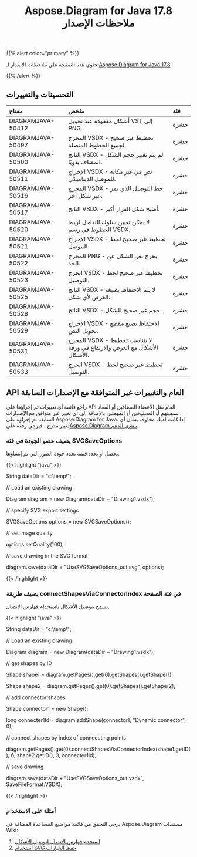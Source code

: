 ﻿---
title: Aspose.Diagram for Java 17.8 ملاحظات الإصدار
type: docs
weight: 50
url: /ar/java/aspose-diagram-for-java-17-8-release-notes/
---
{{% alert color="primary" %}} 

 تحتوي هذه الصفحة على ملاحظات الإصدار لـ[Aspose.Diagram for Java 17.8](https://docs.aspose.com/diagram/java/aspose-diagram-for-java-17-8-release-notes/).

{{% /alert %}} 
## **التحسينات والتغييرات**

|**مفتاح**|**ملخص**|**فئة**|
|:- |:- |:- |
|DIAGRAMJAVA-50412|أشكال مفقودة عند تحويل VST إلى PNG.|حشرة|
|DIAGRAMJAVA-50497|المخرج VSDX - تخطيط غير صحيح لجميع الخطوط المتصلة.|حشرة|
|DIAGRAMJAVA-50500|الناتج VSDX - لم يتم تغيير حجم الشكل المضاف يدويًا.|حشرة|
|DIAGRAMJAVA-50511|الإخراج VSDX - نص في غير مكانه للموصل الديناميكي.|حشرة|
|DIAGRAMJAVA-50516|المخرج VSDX - خط التوصيل الذي يمر عبر شكل آخر.|حشرة|
|DIAGRAMJAVA-50517|الناتج VSDX - أصبح شكل القرار أكبر.|حشرة|
|DIAGRAMJAVA-50520|لا يمكن تعيين سلوك التداخل لربط الخطوط في رسم VSDX.|حشرة|
|DIAGRAMJAVA-50521|الإخراج VSDX - تخطيط غير صحيح لخط الموصل.|حشرة|
|DIAGRAMJAVA-50522|المخرج PNG - يخرج نص الشكل عن الحد.|حشرة|
|DIAGRAMJAVA-50523|الخرج VSDX - تخطيط غير صحيح لخط التوصيل.|حشرة|
|DIAGRAMJAVA-50525|الناتج VSDX - لا يتم الاحتفاظ بصيغة العرض لأي شكل.|حشرة|
|DIAGRAMJAVA-50528|الناتج VSDX - حجم غير صحيح للشكل.|حشرة|
|DIAGRAMJAVA-50529|الإخراج VSDX - الاحتفاظ بصيغ مقطع تحويل النص.|حشرة|
|DIAGRAMJAVA-50531|المخرج VSDX - لا يتناسب تخطيط الأشكال مع العرض والارتفاع في ورقة الأشكال.|حشرة|
|DIAGRAMJAVA-50533|الخرج VSDX - تخطيط غير صحيح لخط التوصيل.|حشرة|
## **API العام والتغييرات غير المتوافقة مع الإصدارات السابقة**
راجع قائمة أي تغييرات تم إجراؤها على API العام مثل الأعضاء المضافين أو المعاد تسميتهم أو المحذوفين أو المهملين بالإضافة إلى أي تغيير غير متوافق مع الإصدارات السابقة تم إجراؤه على Aspose.Diagram for Java. إذا كانت لديك مخاوف بشأن أي تغيير مدرج ، فيرجى رفعه على[Aspose.Diagram منتدى الدعم](https://forum.aspose.com/c/diagram/17).
### **يضيف عضو الجودة في فئة SVGSaveOptions**
يحصل أو يحدد قيمة تحدد جودة الصور التي تم إنشاؤها.

{{< highlight "java" >}}

 String dataDir = "c:\\temp\\";

// Load an existing drawing

Diagram diagram = new Diagram(dataDir + "Drawing1.vsdx");

// specify SVG export settings

SVGSaveOptions options = new SVGSaveOptions();

// set image quality

options.setQuality(100);

// save drawing in the SVG format

diagram.save(dataDir + "UseSVGSaveOptions_out.svg", options);

{{< /highlight >}}
### **يضيف طريقة connectShapesViaConnectorIndex في فئة الصفحة**
يسمح بتوصيل الأشكال باستخدام فهارس الاتصال.

{{< highlight "java" >}}

 String dataDir = "c:\\temp\\";

// Load an existing drawing

Diagram diagram = new Diagram(dataDir + "Drawing1.vsdx");

// get shapes by ID

Shape shape1 = diagram.getPages().get(0).getShapes().getShape(1);

Shape shape2 = diagram.getPages().get(0).getShapes().getShape(2);

// add connector shapes

Shape connector1 = new Shape();

long connecter1Id = diagram.addShape(connector1, "Dynamic connector", 0);

// connect shapes by index of conneecting points

diagram.getPages().get(0).connectShapesViaConnectorIndex(shape1.getID(), 6, shape2.getID(), 3, connecter1Id);

// save drawing

diagram.save(dataDir + "UseSVGSaveOptions_out.vsdx", SaveFileFormat.VSDX);

{{< /highlight >}}
### **أمثلة على الاستخدام**
يرجى التحقق من قائمة مواضيع المساعدة المضافة في Aspose.Diagram مستندات Wiki:

1. [استخدم فهارس الاتصال لتوصيل الأشكال](https://docs.aspose.com/diagram/java/working-with-visio-shape-data/#use-connection-indexes-to-connect-shapes-programming-sample)
1. [استخدام SVG حفظ الخيارات](https://docs.aspose.com/diagram/java/save-visio-document/#use-of-the-svg-save-options)
